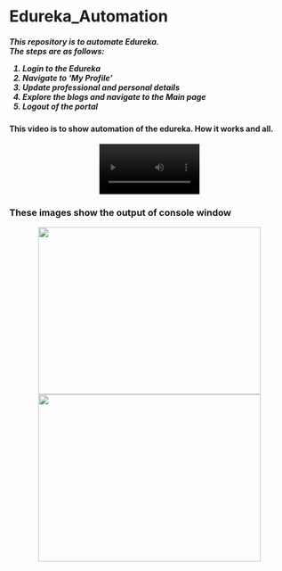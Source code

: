 # <h1>Edureka_Automation</h1>
<h5>
This repository is to automate Edureka.</br>
The steps are as follows:

1.  Login to the Edureka
2.	Navigate to ‘My Profile’
3.	Update professional and personal details
4.	Explore the blogs and navigate to the Main page
5.	Logout of the portal
</h5>

 <h4>This video is to show automation of the edureka. How it works and all.</h4>
 <p align="center">
  <video  src='https://user-images.githubusercontent.com/76518288/185739531-6b4f2cfd-ef17-4177-ab0d-a29d05a89e53.mp4' width=180/>
</p>


<h3>These images show the output of console window</h3>
<p align="center">
 <img src="https://user-images.githubusercontent.com/76518288/185748104-e8b4470f-c007-45a1-8d48-b5c92ea2fc0f.jpg" width="400" height="300">
<img src="https://user-images.githubusercontent.com/76518288/185748109-832cde4e-6802-477b-8abf-a971ae154c57.jpg" width="400" height="300" >
</p>
